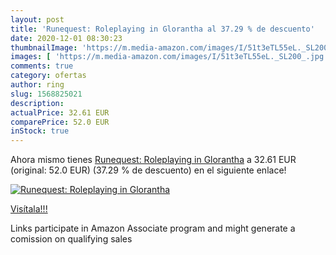 ```yaml
---
layout: post
title: 'Runequest: Roleplaying in Glorantha al 37.29 % de descuento'
date: 2020-12-01 08:30:23
thumbnailImage: 'https://m.media-amazon.com/images/I/51t3eTL55eL._SL200_.jpg'
images: [ 'https://m.media-amazon.com/images/I/51t3eTL55eL._SL200_.jpg' ]
comments: true
category: ofertas
author: ring
slug: 1568825021
description:
actualPrice: 32.61 EUR
comparePrice: 52.0 EUR
inStock: true
---
```


Ahora mismo tienes [Runequest: Roleplaying in Glorantha](https://www.amazon.es/dp/1568825021/?tag=tolees-21) a 32.61 EUR (original: 52.0 EUR) (37.29 %  de descuento) en el siguiente enlace!

[![Runequest: Roleplaying in Glorantha](https://m.media-amazon.com/images/I/51t3eTL55eL._SL200_.jpg)](https://www.amazon.es/dp/1568825021/?tag=tolees-21)

[Visítala!!!](https://www.amazon.es/dp/1568825021/?tag=tolees-21)

Links participate in Amazon Associate program and might generate a comission on qualifying sales
